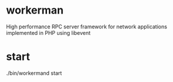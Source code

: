 workerman
=========

High performance RPC server framework  for network applications implemented in PHP using libevent

start
=========
./bin/workermand start
